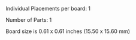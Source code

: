 Individual Placements per board: 1

Number of Parts: 1


Board size is 0.61 x 0.61 inches (15.50 x 15.60 mm)

